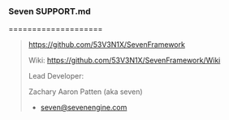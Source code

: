 ﻿### Seven SUPPORT.md
====================

>https://github.com/53V3N1X/SevenFramework
>
>Wiki: https://github.com/53V3N1X/SevenFramework/Wiki
>
>Lead Developer:
>
>  Zachary Aaron Patten (aka seven)
>  - seven@sevenengine.com
